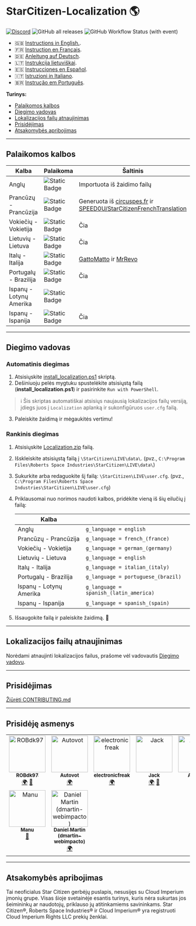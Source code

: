 # StarCitizen-Localization 🌎

[![Discord](https://img.shields.io/discord/1185135396112322620?logo=discord&label=discord)](https://discord.gg/Gbvz9fTmZU)
![GitHub all releases](https://img.shields.io/github/downloads/Dymerz/StarCitizen-Localization/total)
![GitHub Workflow Status (with event)](https://img.shields.io/github/actions/workflow/status/Dymerz/StarCitizen-Localization/.github%2Fworkflows%2Fvalidate-global-ini.yaml?event=push&label=INI%20Validation&link=https%3A%2F%2Fgithub.com%2FDymerz%2FStarCitizen-Localization%2Factions%2Fworkflows%2Fvalidate-global-ini.yaml)


- 🇬🇧 [Instructions in English.](README.md).
- 🇫🇷 [Instruction en Français](README_fr.md).
- 🇩🇪 [Anleitung auf Deutsch](README_de.md).
- 🇱🇹 [Instrukcija lietuviškai](README_ltu.md).
- 🇪🇸 [Instrucciones en Español](README_es.md).
- 🇮🇹 [Istruzioni in Italiano](README_it.md).
- 🇧🇷 [Instrução em Português](README_ptbr.md).

**Turinys:**
  - [Palaikomos kalbos](#supported-languages)
  - [Diegimo vadovas](#installation-guide)
  - [Lokalizacijos failų atnaujinimas](#contributing)
  - [Prisidėjimas](#contributing)
  - [Atsakomybės apribojimas](#Disclaimer)

---
## Palaikomos kalbos

| Kalba | Palaikoma | Šaltinis |
|---|---|---|
| Anglų | ![Static Badge](https://img.shields.io/badge/3.23.1a-LIVE-brightgreen) | Importuota iš žaidimo failų |
| Prancūzų - Prancūzija | ![Static Badge](https://img.shields.io/badge/3.23.1a-LIVE-brightgreen) | Generuota iš [circuspes.fr](https://traduction.circuspes.fr) ir [SPEED0U/StarCitizenFrenchTranslation](https://github.com/SPEED0U/StarCitizenFrenchTranslation) |
| Vokiečių - Vokietija | ![Static Badge](https://img.shields.io/badge/3.23.1a-LIVE-brightgreen) | Čia |
| Lietuvių - Lietuva | ![Static Badge](https://img.shields.io/badge/3.23.1a-LIVE-brightgreen) | Čia |
| Italų - Italija | ![Static Badge](https://img.shields.io/badge/3.23.0-LIVE-yellow) | [GattoMatto](https://robertsspaceindustries.com/citizens/GattoMatto) ir [MrRevo](https://robertsspaceindustries.com/citizens/MrRevo) |
| Portugalų - Brazilija | ![Static Badge](https://img.shields.io/badge/3.23.1a-LIVE-brightgreen)| Čia |
| Ispanų - Lotynų Amerika | ![Static Badge](https://img.shields.io/badge/x.xx.x-LIVE-darkred) |
| Ispanų - Ispanija | ![Static Badge](https://img.shields.io/badge/3.23.1a-LIVE-brightgreen) | Čia |
---
## Diegimo vadovas

### Automatinis diegimas
1. Atsisiųskite [install_localization.ps1](https://github.com/Dymerz/StarCitizen-Localization/releases/latest/download/install_localization.ps1) skriptą.
2. Dešiniuoju pelės mygtuku spustelėkite atsisiųstą failą (**install_localization.ps1**) ir pasirinkite `Run with PowerShell`.
  > ℹ️ Šis skriptas automatiškai atsisiųs naujausią lokalizacijos failų versiją, įdiegs juos į `Localization` aplanką ir sukonfigūruos `user.cfg` failą.
3. Paleiskite žaidimą ir mėgaukitės vertimu!

### Rankinis diegimas
1. Atsisiųskite [Localization.zip](https://github.com/Dymerz/StarCitizen-Localization/releases/latest/download/Localization.zip) failą.
2. Išskleiskite atsisiųstą failą į `\StarCitizen\LIVE\data\`. (pvz., `C:\Program Files\Roberts Space Industries\StarCitizen\LIVE\data\`)
3. Sukurkite arba redaguokite šį failą: `\StarCitizen\LIVE\user.cfg`. (pvz., `C:\Program Files\Roberts Space Industries\StarCitizen\LIVE\user.cfg`)
4. Priklausomai nuo norimos naudoti kalbos, pridėkite vieną iš šių eilučių į failą:

    | Kalba |   |
    |---|---|
    | Anglų | `g_language = english` |
    | Prancūzų - Prancūzija | `g_language = french_(france)` |
    | Vokiečių - Vokietija | `g_language = german_(germany)` |
    | Lietuvių - Lietuva | `g_language = english` |
    | Italų - Italija | `g_language = italian_(italy)` |
    | Portugalų - Brazilija | `g_language = portuguese_(brazil)` |
    | Ispanų - Lotynų Amerika | `g_language = spanish_(latin_america)` |
    | Ispanų - Ispanija | `g_language = spanish_(spain) ` |

5. Išsaugokite failą ir paleiskite žaidimą. 🚀

---
## Lokalizacijos failų atnaujinimas
Norėdami atnaujinti lokalizacijos failus, prašome vėl vadovautis [Diegimo vadovu](#installation-guide).

---
## Prisidėjimas
[Žiūrėti CONTRIBUTING.md](CONTRIBUTING.md)

---
## Prisidėję asmenys
<!-- ALL-CONTRIBUTORS-LIST:START - Do not remove or modify this section -->
<!-- prettier-ignore-start -->
<!-- markdownlint-disable -->
<table>
  <tbody>
    <tr>
      <td align="center" valign="top" width="14.28%"><a href="https://github.com/ROBdk97"><img src="https://avatars.githubusercontent.com/u/9892024?v=4?s=100" width="100px;" alt="ROBdk97"/><br /><sub><b>ROBdk97</b></sub></a><br /><a href="#translation-ROBdk97" title="Translation">🌍</a> <a href="#projectManagement-ROBdk97" title="Project Management">📆</a></td>
      <td align="center" valign="top" width="14.28%"><a href="https://github.com/Autovot"><img src="https://avatars.githubusercontent.com/u/87210193?v=4?s=100" width="100px;" alt="Autovot"/><br /><sub><b>Autovot</b></sub></a><br /><a href="#translation-Autovot" title="Translation">🌍</a></td>
      <td align="center" valign="top" width="14.28%"><a href="https://github.com/electronicfreak"><img src="https://avatars.githubusercontent.com/u/11193801?v=4?s=100" width="100px;" alt="electronicfreak"/><br /><sub><b>electronicfreak</b></sub></a><br /><a href="#translation-electronicfreak" title="Translation">🌍</a></td>
      <td align="center" valign="top" width="14.28%"><a href="https://github.com/Jack-mk"><img src="https://avatars.githubusercontent.com/u/22667101?v=4?s=100" width="100px;" alt="Jack"/><br /><sub><b>Jack</b></sub></a><br /><a href="#translation-Jack-mk" title="Translation">🌍</a> <a href="#projectManagement-Jack-mk" title="Project Management">📆</a></td>
      <td align="center" valign="top" width="14.28%"><a href="https://github.com/Auhrus"><img src="https://avatars.githubusercontent.com/u/57270834?v=4?s=100" width="100px;" alt="Auhrus"/><br /><sub><b>Auhrus</b></sub></a><br /><a href="#translation-Auhrus" title="Translation">🌍</a> <a href="#projectManagement-Auhrus" title="Project Management">📆</a></td>
      <td align="center" valign="top" width="14.28%"><a href="https://github.com/Nxzzin"><img src="https://avatars.githubusercontent.com/u/148262077?v=4?s=100" width="100px;" alt="Nxzzin"/><br /><sub><b>Nxzzin</b></sub></a><br /><a href="#translation-Nxzzin" title="Translation">🌍</a></td>
      <td align="center" valign="top" width="14.28%"><a href="https://github.com/InterPlay02"><img

 src="https://avatars.githubusercontent.com/u/23037423?v=4?s=100" width="100px;" alt="InterPlay"/><br /><sub><b>InterPlay</b></sub></a><br /><a href="#translation-InterPlay02" title="Translation">🌍</a></td>
    </tr>
    <tr>
      <td align="center" valign="top" width="14.28%"><a href="https://github.com/Brill65"><img src="https://avatars.githubusercontent.com/u/8363399?v=4?s=100" width="100px;" alt="Manu"/><br /><sub><b>Manu</b></sub></a><br /><a href="#review-Brill65" title="Reviewed Pull Requests">👀</a></td>
      <td align="center" valign="top" width="14.28%"><a href="https://github.com/danidomen"><img src="https://avatars.githubusercontent.com/u/5998908?v=4?s=100" width="100px;" alt="Daniel Martin (dmartin-webimpacto)"/><br /><sub><b>Daniel Martin (dmartin-webimpacto)</b></sub></a><br /><a href="#translation-danidomen" title="Translation">🌍</a></td>
    </tr>
  </tbody>
</table>

<!-- markdownlint-restore -->
<!-- prettier-ignore-end -->

<!-- ALL-CONTRIBUTORS-LIST:END -->

---
## Atsakomybės apribojimas
Tai neoficialus Star Citizen gerbėjų puslapis, nesusijęs su Cloud Imperium įmonių grupe. Visas šioje svetainėje esantis turinys, kuris nėra sukurtas jos šeimininkų ar naudotojų, priklauso jų atitinkamiems savininkams. Star Citizen®, Roberts Space Industries® ir Cloud Imperium® yra registruoti Cloud Imperium Rights LLC prekių ženklai.
